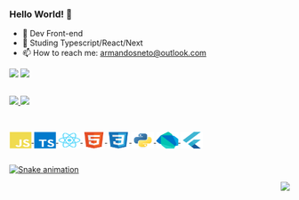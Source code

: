 ### Hello World! 👋


- 🔭 Dev Front-end<br>
- 🌱 Studing Typescript/React/Next<br>
- 📫 How to reach me: armandosneto@outlook.com

<div>
<a href="https://www.linkedin.com/in/armandosneto/" target="_blank"><img src="https://img.shields.io/badge/-LinkedIn-%230077B5?style=for-the-badge&logo=linkedin&logoColor=white" target="_blank"></a> 
<a href="mailto:armandosneto@outlook.com" target="_blank"><img src="https://img.shields.io/badge/Microsoft_Outlook-0078D4?style=for-the-badge&logo=microsoft-outlook&logoColor=white" target="_blank"></a> 

</div>

##

<div>
  <a href="https://github.com/armandosneto">
  <img height="180em" src="https://github-readme-stats.vercel.app/api?username=armandosneto&show_icons=true&theme=synthwave&include_all_commits=true&count_private=true"/>
  <img height="180em" src="https://github-readme-stats.vercel.app/api/top-langs/?username=armandosneto&layout=compact&langs_count=7&theme=synthwave"/>
</div>

##

<div style="display: inline_block"><br>
  <img align="center" alt="Js" height="30" width="40" src="https://raw.githubusercontent.com/devicons/devicon/master/icons/javascript/javascript-plain.svg">
  <img align="center" alt="Ts" height="30" width="40" src="https://raw.githubusercontent.com/devicons/devicon/master/icons/typescript/typescript-plain.svg">
  <img align="center" alt="React" height="30" width="40" src="https://raw.githubusercontent.com/devicons/devicon/master/icons/react/react-original.svg">
  <img align="center" alt="HTML" height="30" width="40" src="https://raw.githubusercontent.com/devicons/devicon/master/icons/html5/html5-original.svg">
  <img align="center" alt="CSS" height="30" width="40" src="https://raw.githubusercontent.com/devicons/devicon/master/icons/css3/css3-original.svg">
  <img align="center" alt="Python" height="30" width="40" src="https://raw.githubusercontent.com/devicons/devicon/master/icons/python/python-original.svg">
  <img align="center" alt="Dart" height="30" width="40" src="https://raw.githubusercontent.com/devicons/devicon/master/icons/dart/dart-original.svg">
  <img align="center" alt="Flutter" height="30" width="40" src="https://raw.githubusercontent.com/devicons/devicon/master/icons/flutter/flutter-original.svg">
  
  
</div>
  
 ## 
  
 ![Snake animation](https://github.com/armandosneto/armandosneto/blob/output/github-contribution-grid-snake.svg)

  
  <img align="right" height="90em" src="https://media.giphy.com/media/3knKct3fGqxhK/giphy.gif"/>


